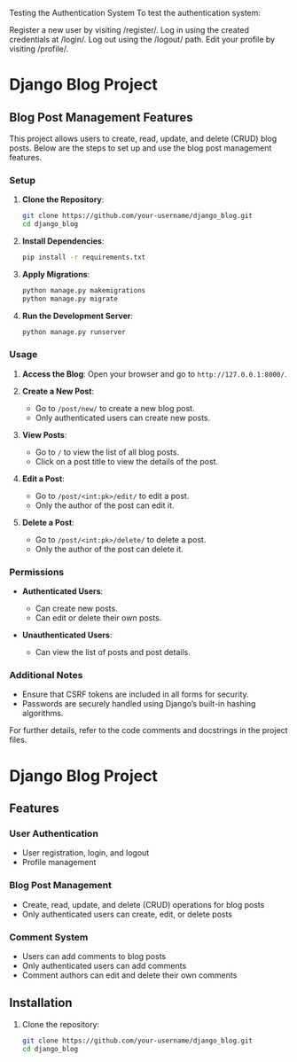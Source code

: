 Testing the Authentication System
To test the authentication system:

Register a new user by visiting /register/.
Log in using the created credentials at /login/.
Log out using the /logout/ path.
Edit your profile by visiting /profile/.

# Django Blog Project

## Blog Post Management Features

This project allows users to create, read, update, and delete (CRUD) blog posts. Below are the steps to set up and use the blog post management features.

### Setup

1. **Clone the Repository**:
    ```bash
    git clone https://github.com/your-username/django_blog.git
    cd django_blog
    ```

2. **Install Dependencies**:
    ```bash
    pip install -r requirements.txt
    ```

3. **Apply Migrations**:
    ```bash
    python manage.py makemigrations
    python manage.py migrate
    ```

4. **Run the Development Server**:
    ```bash
    python manage.py runserver
    ```

### Usage

1. **Access the Blog**:
    Open your browser and go to `http://127.0.0.1:8000/`.

2. **Create a New Post**:
    - Go to `/post/new/` to create a new blog post.
    - Only authenticated users can create new posts.

3. **View Posts**:
    - Go to `/` to view the list of all blog posts.
    - Click on a post title to view the details of the post.

4. **Edit a Post**:
    - Go to `/post/<int:pk>/edit/` to edit a post.
    - Only the author of the post can edit it.

5. **Delete a Post**:
    - Go to `/post/<int:pk>/delete/` to delete a post.
    - Only the author of the post can delete it.

### Permissions

- **Authenticated Users**:
  - Can create new posts.
  - Can edit or delete their own posts.

- **Unauthenticated Users**:
  - Can view the list of posts and post details.

### Additional Notes

- Ensure that CSRF tokens are included in all forms for security.
- Passwords are securely handled using Django’s built-in hashing algorithms.

For further details, refer to the code comments and docstrings in the project files.


# Django Blog Project

## Features

### User Authentication
- User registration, login, and logout
- Profile management

### Blog Post Management
- Create, read, update, and delete (CRUD) operations for blog posts
- Only authenticated users can create, edit, or delete posts

### Comment System
- Users can add comments to blog posts
- Only authenticated users can add comments
- Comment authors can edit and delete their own comments

## Installation

1. Clone the repository:
   ```bash
   git clone https://github.com/your-username/django_blog.git
   cd django_blog


